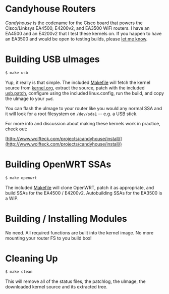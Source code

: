 # Candyhouse Routers

_Candyhouse_ is the codename for the Cisco board that powers the Cisco/Linksys EA4500, E4200v2, and EA3500 WiFi routers.  I have an EA4500 and an E4200v2 that I test these kernels on.  If you happen to have an EA3500 and would be open to testing builds, please [let me know](mailto:randall.will@gmail.com?subject=Candyhouse-Linux).

# Building USB uImages

```bash
$ make usb
```

Yup, it really is that simple.  The included [Makefile](Makefile) will fetch the kernel source from [kernel.org](http://kernel.org), extract the source, patch with the included [usb.patch](patches/usb.patch), configure using the included linux.config, run the build, and copy the uImage to your `pwd`.

You can flash the uImage to your router like you would any normal SSA and it will look for a root filesystem on `/dev/sda1` -- e.g. a USB stick.

For more info and discussion about making these kernels work in practice, check out:

[http://www.wolfteck.com/projects/candyhouse/install/](http://www.wolfteck.com/projects/candyhouse/install/)

# Building OpenWRT SSAs

```bash
$ make openwrt
```

The included [Makefile](Makefile) will clone OpenWRT, patch it as appropriate, and build SSAs for the EA4500 / E4200v2.  Autobuilding SSAs for the EA3500 is a WIP.

# Building / Installing Modules

No need.  All required functions are built into the kernel image.  No more mounting your router FS to you build box!

# Cleaning Up

```bash
$ make clean
```

This will remove all of the status files, the patchlog, the uImage, the downloaded kernel source and its extracted tree.
